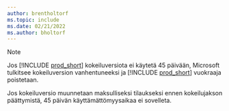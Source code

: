 ```yaml
---
author: brentholtorf
ms.topic: include
ms.date: 02/21/2022
ms.author: bholtorf
---
```

> [!NOTE]
> Jos [!INCLUDE [prod_short](prod_short.md)] kokeiluversiota ei käytetä 45 päivään, Microsoft tulkitsee kokeiluversion vanhentuneeksi ja [!INCLUDE [prod_short](prod_short.md)] vuokraaja poistetaan.
>
> Jos kokeiluversio muunnetaan maksulliseksi tilaukseksi ennen kokeilujakson päättymistä, 45 päivän käyttämättömyysaikaa ei sovelleta.
